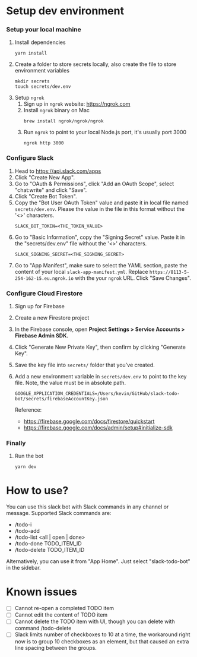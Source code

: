 # Setup dev environment
### Setup your local machine
1. Install dependencies
   ```
   yarn install
   ```
1. Create a folder to store secrets locally, also create the file to store environment variables
   ```
   mkdir secrets
   touch secrets/dev.env
   ```
1. Setup `ngrok`
   1. Sign up in `ngrok` website: https://ngrok.com
   1. Install `ngrok` binary on Mac
       ```
       brew install ngrok/ngrok/ngrok
       ```
   1. Run `ngrok` to point to your local Node.js port, it's usually port 3000
      ```
      ngrok http 3000
      ```

### Configure Slack
1. Head to https://api.slack.com/apps
1. Click "Create New App".
1. Go to "OAuth & Permissions", click "Add an OAuth Scope", select "chat:write" and click "Save".
1. Click "Create Bot Token".
1. Copy the "Bot User OAuth Token" value and paste it in local file named `secrets/dev.env`. Please the value in the file in this format without the '<>' characters.
   ```
   SLACK_BOT_TOKEN=<THE_TOKEN_VALUE>
   ```
1. Go to "Basic Information", copy the "Signing Secret" value. Paste it in the "secrets/dev.env" file without the '<>' characters.
   ```
   SLACK_SIGNING_SECRET=<THE_SIGNING_SECRET>
   ```
1. Go to "App Manifest", make sure to select the YAML section, paste the content of your local `slack-app-manifest.yml`.
 Replace `https://8113-5-254-162-15.eu.ngrok.io` with the your `ngrok` URL. Click "Save Changes".

### Configure Cloud Firestore
1. Sign up for Firebase
1. Create a new Firestore project
1. In the Firebase console, open **Project Settings > Service Accounts > Firebase Admin SDK.**
1. Click "Generate New Private Key", then confirm by clicking "Generate Key".
1. Save the key file into `secrets/` folder that you've created.
1. Add a new environment variable in `secrets/dev.env` to point to the key file. Note, the value must be in absolute path.
   ```
   GOOGLE_APPLICATION_CREDENTIALS=/Users/kevin/GitHub/slack-todo-bot/secrets/firebaseAccountKey.json
   ```

   Reference:
   - https://firebase.google.com/docs/firestore/quickstart
   - https://firebase.google.com/docs/admin/setup#initialize-sdk

### Finally
1. Run the bot
   ```
   yarn dev
   ```

# How to use?
You can use this slack bot with Slack commands in any channel or message. Supported Slack commands are:
- /todo-i
- /todo-add
- /todo-list <all | open | done>
- /todo-done TODO_ITEM_ID
- /todo-delete TODO_ITEM_ID

Alternatively, you can use it from "App Home". Just select "slack-todo-bot" in the sidebar.


# Known issues
- [ ] Cannot re-open a completed TODO item
- [ ] Cannot edit the content of TODO item
- [ ] Cannot delete the TODO item with UI, though you can delete with command /todo-delete
- [ ] Slack limits number of checkboxes to 10 at a time, the workaround right now is to group 10 checkboxes as an element,
 but that caused an extra line spacing between the groups.
